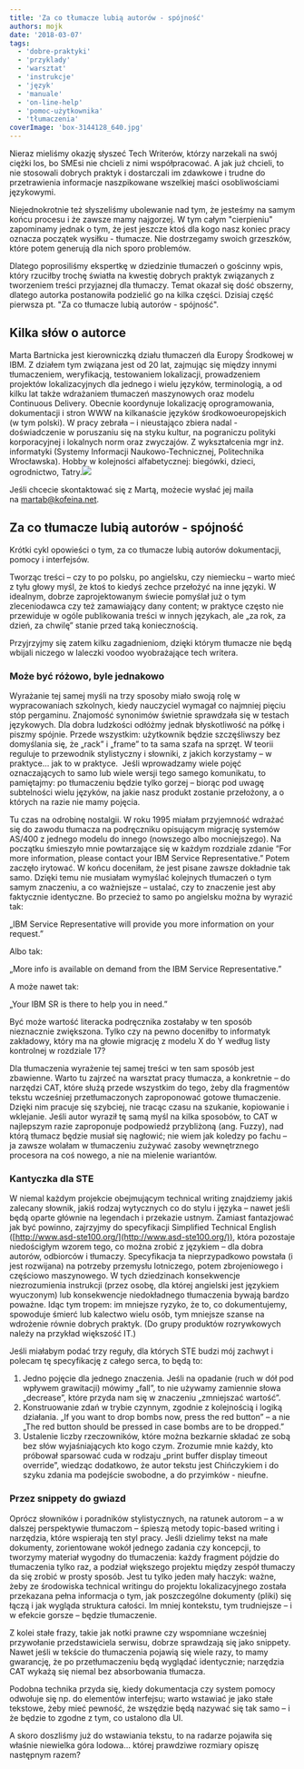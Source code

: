 ```yaml
---
title: 'Za co tłumacze lubią autorów - spójność'
authors: mojk
date: '2018-03-07'
tags:
  - 'dobre-praktyki'
  - 'przyklady'
  - 'warsztat'
  - 'instrukcje'
  - 'język'
  - 'manuale'
  - 'on-line-help'
  - 'pomoc-użytkownika'
  - 'tłumaczenia'
coverImage: 'box-3144128_640.jpg'
---
```


Nieraz mieliśmy okazję słyszeć Tech Writerów, którzy narzekali na swój ciężki
los, bo SMEsi nie chcieli z nimi współpracować. A jak już chcieli, to nie
stosowali dobrych praktyk i dostarczali im zdawkowe i trudne do przetrawienia
informacje naszpikowane wszelkiej maści osobliwościami językowymi.

<!--truncate-->

Niejednokrotnie też słyszeliśmy ubolewanie nad tym, że jesteśmy na samym końcu
procesu i że zawsze mamy najgorzej. W tym całym "cierpieniu" zapominamy jednak o
tym, że jest jeszcze ktoś dla kogo nasz koniec pracy oznacza początek wysiłku -
tłumacze. Nie dostrzegamy swoich grzeszków, które potem generują dla nich sporo
problemów.

Dlatego poprosiliśmy ekspertkę w dziedzinie tłumaczeń o gościnny wpis, który
rzuciłby trochę światła na kwestię dobrych praktyk związanych z tworzeniem
treści przyjaznej dla tłumaczy. Temat okazał się dość obszerny, dlatego autorka
postanowiła podzielić go na kilka części. Dzisiaj część pierwsza pt. "Za co
tłumacze lubią autorów - spójność".

## Kilka słów o autorce

Marta Bartnicka jest kierowniczką działu tłumaczeń dla Europy Środkowej w IBM. Z
działem tym związana jest od 20 lat, zajmując się między innymi tłumaczeniem,
weryfikacją, testowaniem lokalizacji, prowadzeniem projektów lokalizacyjnych dla
jednego i wielu języków, terminologią, a od kilku lat także wdrażaniem tłumaczeń
maszynowych oraz modelu Continuous Delivery. Obecnie koordynuje lokalizację
oprogramowania, dokumentacji i stron WWW na kilkanaście języków
środkowoeuropejskich (w tym polski). W pracy zebrała – i nieustająco zbiera
nadal - doświadczenie w poruszaniu się na styku kultur, na pograniczu polityki
korporacyjnej i lokalnych norm oraz zwyczajów. Z wykształcenia mgr inż.
informatyki (Systemy Informacji Naukowo-Technicznej, Politechnika Wrocławska).
Hobby w kolejności alfabetycznej: biegówki, dzieci, ogrodnictwo,
Tatry.![](images/marta_bartnicka-295x300.jpg)

Jeśli chcecie skontaktować się z Martą, możecie wysłać jej maila
na [martab@kofeina.net](mailto:martab@kofeina.net).

## Za co tłumacze lubią autorów - spójność

Krótki cykl opowieści o tym, za co tłumacze lubią autorów dokumentacji, pomocy i
interfejsów.

Tworząc treści – czy to po polsku, po angielsku, czy niemiecku – warto mieć z
tyłu głowy myśl, że ktoś to kiedyś zechce przełożyć na inne języki. W idealnym,
dobrze zaprojektowanym świecie pomyślał już o tym zleceniodawca czy też
zamawiający dany content; w praktyce często nie przewiduje w ogóle publikowania
treści w innych językach, ale „za rok, za dzień, za chwilę” stanie przed taką
koniecznością.

Przyjrzyjmy się zatem kilku zagadnieniom, dzięki którym tłumacze nie będą
wbijali niczego w laleczki voodoo wyobrażające tech writera.

### Może być różowo, byle jednakowo

Wyrażanie tej samej myśli na trzy sposoby miało swoją rolę w wypracowaniach
szkolnych, kiedy nauczyciel wymagał co najmniej pięciu stóp pergaminu. Znajomość
synonimów świetnie sprawdzała się w testach językowych. Dla dobra ludzkości
odłóżmy jednak błyskotliwość na półkę i piszmy spójnie. Przede wszystkim:
użytkownik będzie szczęśliwszy bez domyślania się, że „rack” i „frame” to ta
sama szafa na sprzęt. W teorii reguluje to przewodnik stylistyczny i słowniki, z
jakich korzystamy – w praktyce… jak to w praktyce.  Jeśli wprowadzamy wiele
pojęć oznaczających to samo lub wiele wersji tego samego komunikatu, to
pamiętajmy: po tłumaczeniu będzie tylko gorzej – biorąc pod uwagę subtelności
wielu języków, na jakie nasz produkt zostanie przełożony, a o których na razie
nie mamy pojęcia.

Tu czas na odrobinę nostalgii. W roku 1995 miałam przyjemność wdrażać się do
zawodu tłumacza na podręczniku opisującym migrację systemów AS/400 z jednego
modelu do innego (nowszego albo mocniejszego). Na początku śmieszyło mnie
powtarzające się w każdym rozdziale zdanie “For more information, please contact
your IBM Service Representative.” Potem zaczęło irytować. W końcu doceniłam, że
jest pisane zawsze dokładnie tak samo. Dzięki temu nie musiałam wymyślać
kolejnych tłumaczeń o tym samym znaczeniu, a co ważniejsze – ustalać, czy to
znaczenie jest aby faktycznie identyczne. Bo przecież to samo po angielsku można
by wyrazić tak:

„IBM Service Representative will provide you more information on your request.”

Albo tak:

„More info is available on demand from the IBM Service Representative.”

A może nawet tak:

„Your IBM SR is there to help you in need.”

Być może wartość literacka podręcznika zostałaby w ten sposób nieznacznie
zwiększona. Tylko czy na pewno doceniłby to informatyk zakładowy, który ma na
głowie migrację z modelu X do Y według listy kontrolnej w rozdziale 17?

Dla tłumaczenia wyrażenie tej samej treści w ten sam sposób jest zbawienne.
Warto tu zajrzeć na warsztat pracy tłumacza, a konkretnie – do narzędzi CAT,
które służą przede wszystkim do tego, żeby dla fragmentów tekstu wcześniej
przetłumaczonych zaproponować gotowe tłumaczenie. Dzięki nim pracuje się
szybciej, nie tracąc czasu na szukanie, kopiowanie i wklejanie. Jeśli autor
wyraził tę samą myśl na kilka sposobów, to CAT w najlepszym razie zaproponuje
podpowiedź przybliżoną (ang. Fuzzy), nad którą tłumacz będzie musiał się
nagłowić; nie wiem jak koledzy po fachu – ja zawsze wolałam w tłumaczeniu
zużywać zasoby wewnętrznego procesora na coś nowego, a nie na mielenie
wariantów.

### Kantyczka dla STE

W niemal każdym projekcie obejmującym technical writing znajdziemy jakiś
zalecany słownik, jakiś rodzaj wytycznych co do stylu i języka – nawet jeśli
będą oparte głównie na legendach i przekazie ustnym. Zamiast fantazjować jak być
powinno, zajrzyjmy do specyfikacji Simplified Technical English
([http://www.asd-ste100.org/](http://www.asd-ste100.org/)), która pozostaje
niedościgłym wzorem tego, co można zrobić z językiem – dla dobra autorów,
odbiorców i tłumaczy. Specyfikacja ta nieprzypadkowo powstała (i jest rozwijana)
na potrzeby przemysłu lotniczego, potem zbrojeniowego i częściowo maszynowego. W
tych dziedzinach konsekwencje niezrozumienia instrukcji (przez osobę, dla której
angielski jest językiem wyuczonym) lub konsekwencje niedokładnego tłumaczenia
bywają bardzo poważne. Idąc tym tropem: im mniejsze ryzyko, że to, co
dokumentujemy, spowoduje śmierć lub kalectwo wielu osób, tym mniejsze szanse na
wdrożenie równie dobrych praktyk. (Do grupy produktów rozrywkowych należy na
przykład większość IT.)

Jeśli miałabym podać trzy reguły, dla których STE budzi mój zachwyt i polecam tę
specyfikację z całego serca, to będą to:

1. Jedno pojęcie dla jednego znaczenia. Jeśli na opadanie (ruch w dół pod
   wpływem grawitacji) mówimy „fall”, to nie używamy zamiennie słowa „decrease”,
   które przyda nam się w znaczeniu „zmniejszać wartość”.
2. Konstruowanie zdań w trybie czynnym, zgodnie z kolejnością i logiką
   działania. „If you want to drop bombs now, press the red button” – a nie „The
   red button should be pressed in case bombs are to be dropped.”
3. Ustalenie liczby rzeczowników, które można bezkarnie składać ze sobą bez słów
   wyjaśniających kto kogo czym. Zrozumie mnie każdy, kto próbował sparsować
   cuda w rodzaju „print buffer display timeout override”, wiedząc dodatkowo, że
   autor tekstu jest Chińczykiem i do szyku zdania ma podejście swobodne, a do
   przyimków - nieufne.

### Przez snippety do gwiazd

Oprócz słowników i poradników stylistycznych, na ratunek autorom – a w dalszej
perspektywie tłumaczom – śpieszą metody topic-based writing i narzędzia, które
wspierają ten styl pracy. Jeśli dzielimy tekst na małe dokumenty, zorientowane
wokół jednego zadania czy koncepcji, to tworzymy materiał wygodny do
tłumaczenia: każdy fragment pójdzie do tłumaczenia tylko raz, a podział
większego projektu między zespół tłumaczy da się zrobić w prosty sposób. Jest tu
tylko jeden mały haczyk: ważne, żeby ze środowiska technical writingu do
projektu lokalizacyjnego została przekazana pełna informacja o tym, jak
poszczególne dokumenty (pliki) się łączą i jak wygląda struktura całości. Im
mniej kontekstu, tym trudniejsze – i w efekcie gorsze – będzie tłumaczenie.

Z kolei stałe frazy, takie jak notki prawne czy wspomniane wcześniej przywołanie
przedstawiciela serwisu, dobrze sprawdzają się jako snippety. Nawet jeśli w
tekście do tłumaczenia pojawią się wiele razy, to mamy gwarancję, że po
przetłumaczeniu będą wyglądać identycznie; narzędzia CAT wykażą się niemal bez
absorbowania tłumacza.

Podobna technika przyda się, kiedy dokumentacja czy system pomocy odwołuje się
np. do elementów interfejsu; warto wstawiać je jako stałe tekstowe, żeby mieć
pewność, że wszędzie będą nazywać się tak samo – i że będzie to zgodne z tym, co
ustalono dla UI.

A skoro doszliśmy już do wstawiania tekstu, to na radarze pojawiła się właśnie
niewielka góra lodowa… której prawdziwe rozmiary opiszę następnym razem?
